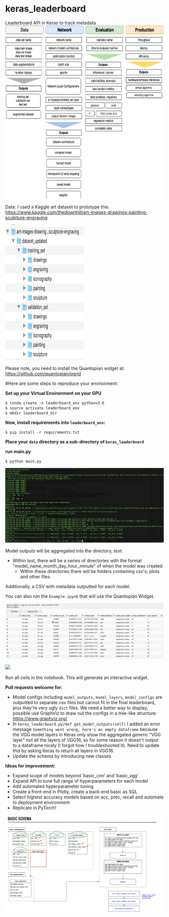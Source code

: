 # keras_leaderboard
Leaderboard API in Keras to track metadata
<img src=metadata.png width=600 height=550>

Data: I used a Kaggle art dataset to prototype this. https://www.kaggle.com/thedownhill/art-images-drawings-painting-sculpture-engraving

<img src =data.png width=250 height=430>

Please note, you need to install the Quantopian widget at: https://github.com/quantopian/qgrid<br>

#Here are some steps to reproduce your environment: 

<b>Set up your Virtual Environment on your GPU</b>

    $ conda create -n leaderboard_env python=3.6
    $ source activate leaderboard_env
    $ mkdir leaderboard_dir

<b>Now, install requirements into `leaderboard_env`:</b>

    $ pip install -r requirements.txt

<b>Place your `data` directory as a sub-directory of `keras_leaderboard`</b>

<b>run main.py</b>

    $ python main.py

<img src=main.png>

Model outputs will be aggregated into the directory, *test*:
- Within *test*, there will be a series of directories with the format "model_name_month_day_hour_minute" of when the model was created
    - Within these directories there will be folders containing csv's, plots and other files
        
Additionally, a CSV with metadata outputted for each model. 

You can also run the `Example.ipynb` that will use the Quantopian Widget.

![](leaderboard_fin.gif)

![](models.gif)

Run all cells in the notebook. This will generate an interactive widget. 
 
<b>Pull requests welcome for:</b>

- Model configs including `model_outputs`, `model_layers`, `model_configs` are outputted to separate csv files but cannot fit in the final leaderboard, plus they're very ugly `dict` files. We need a better way to display, possible use GraphViz to draw out the configs in a tree-like structure: https://www.graphviz.org/
- In `keras_leaderboard.py/def get_model_outputs(self)` I added an error message `Something went wrong, here's an empty dataframe` because the VGG model layers in Keras only show the aggregated generic "VGG layer" not all the layers of VGG16, so for some reason it doesn't output to a dataframe nicely (I forgot how I troubleshooted it). Need to update this by asking Keras to return all layers in VGG16. 
- Update the schema by introducing new classes

<b>Ideas for improvement:</b>

- Expand scope of models beyond ‘basic_cnn’ and ‘basic_vgg’
- Expand API to tune full range of hyperparameters for each model
- Add automated hyperparameter tuning 
- Create a front-end in Plotly, create a back-end basic as SQL
- Select highest accuracy models based on acc, prec, recall and automate to deployment environment
- Replicate in PyTorch!

![](schema.png)
  

